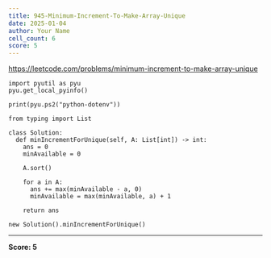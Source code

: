 ```yaml
---
title: 945-Minimum-Increment-To-Make-Array-Unique
date: 2025-01-04
author: Your Name
cell_count: 6
score: 5
---
```


https://leetcode.com/problems/minimum-increment-to-make-array-unique


```
import pyutil as pyu
pyu.get_local_pyinfo()
```


```
print(pyu.ps2("python-dotenv"))
```


```
from typing import List
```


```
class Solution:
  def minIncrementForUnique(self, A: List[int]) -> int:
    ans = 0
    minAvailable = 0

    A.sort()

    for a in A:
      ans += max(minAvailable - a, 0)
      minAvailable = max(minAvailable, a) + 1

    return ans
```


```
new Solution().minIncrementForUnique()
```


---
**Score: 5**